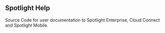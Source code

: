 ## Spotlight Help

Source Code for user documentation to Spotlight Enterprise, Cloud Connect and Spotlight Mobile.
